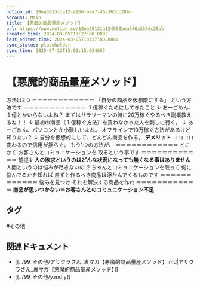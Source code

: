 ```yaml
---
notion_id: 18ea3013-1a12-4966-bea7-46a363dc28bb
account: Main
title: 【悪魔的商品量産メソッド】
url: https://www.notion.so/18ea30131a124966bea746a363dc28bb
created_time: 2024-03-05T13:27:00.000Z
last_edited_time: 2024-03-05T13:27:00.000Z
sync_status: placeholder
sync_time: 2025-07-12T15:01:15.034683
---
```

# 【悪魔的商品量産メソッド】

方法は2つ
＝＝＝＝＝＝＝＝＝＝＝＝
「自分の商品を仮想敵にする」
という方法です
＝＝＝＝＝＝＝＝＝＝＝＝
１億稼ぐためにしてきたこと
↓
あーごめん、１億とかいらないよね？
まずはサラリーマンの時に20万稼ぐやるべき副業教えるね！！
↓
最初の商品（１億稼ぐ方法）を買わなかった人を刺しに行く。
↓
あーごめん、パソコンとか小難しいよね。
オフラインで10万稼ぐ方法があるけど知りたい？
↓
自分を仮想的にして、どんどん商品を作る。
**デメリット**
コロコロ変わるので信用が揺らぐ。
もう1つの方法が、
＝＝＝＝＝＝＝＝＝＝＝＝
とにかく
お客さんとコミュニケーションを
取るという事です
＝＝＝＝＝＝＝＝＝＝＝＝
前提↓
**人の欲求というのはどんな状況になっても無くなる事はありません**
人間というのは悩みが尽きないので
ちゃんとコミュニケーションを取って
何に悩んでるかを知れば
自ずと作るべき商品は浮かんでくるものです
＝＝＝＝＝＝＝＝＝＝＝＝
悩みを見つけ
それを解決する商品を作れ
＝＝＝＝＝＝＝＝＝＝＝＝
**商品が思いつかない＝お客さんとのコミュニケーション不足**

## タグ

#その他 

## 関連ドキュメント

- [[../99_その他/アサクラさん_裏マガ【悪魔的商品量産メソッド】.md|アサクラさん_裏マガ【悪魔的商品量産メソッド】]]
- [[../99_その他/y.md|y]]
